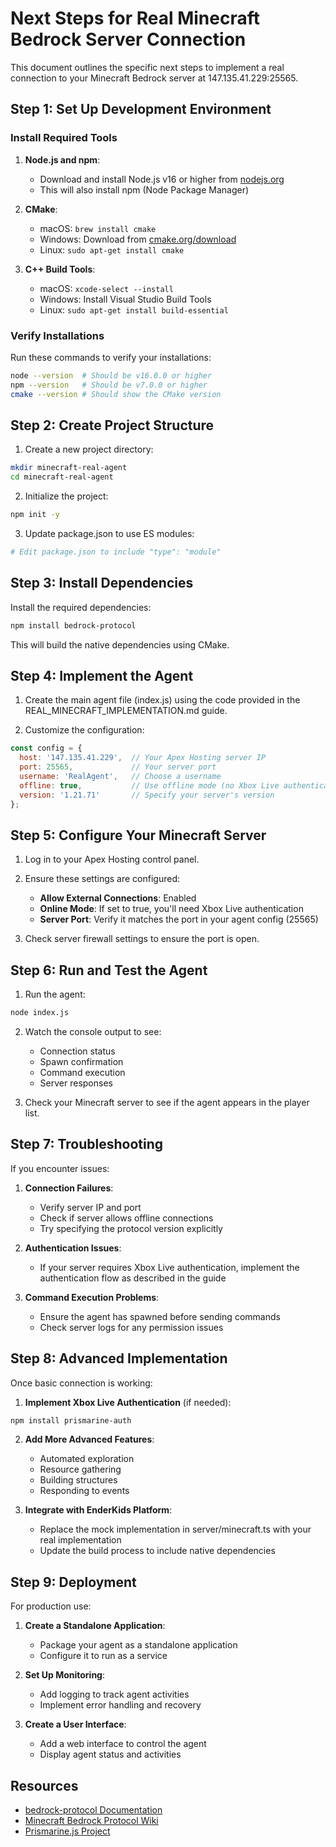# Next Steps for Real Minecraft Bedrock Server Connection

This document outlines the specific next steps to implement a real connection to your Minecraft Bedrock server at 147.135.41.229:25565.

## Step 1: Set Up Development Environment

### Install Required Tools
1. **Node.js and npm**:
   - Download and install Node.js v16 or higher from [nodejs.org](https://nodejs.org/)
   - This will also install npm (Node Package Manager)

2. **CMake**:
   - macOS: `brew install cmake`
   - Windows: Download from [cmake.org/download](https://cmake.org/download/)
   - Linux: `sudo apt-get install cmake`

3. **C++ Build Tools**:
   - macOS: `xcode-select --install`
   - Windows: Install Visual Studio Build Tools
   - Linux: `sudo apt-get install build-essential`

### Verify Installations
Run these commands to verify your installations:
```bash
node --version  # Should be v16.0.0 or higher
npm --version   # Should be v7.0.0 or higher
cmake --version # Should show the CMake version
```

## Step 2: Create Project Structure

1. Create a new project directory:
```bash
mkdir minecraft-real-agent
cd minecraft-real-agent
```

2. Initialize the project:
```bash
npm init -y
```

3. Update package.json to use ES modules:
```bash
# Edit package.json to include "type": "module"
```

## Step 3: Install Dependencies

Install the required dependencies:
```bash
npm install bedrock-protocol
```

This will build the native dependencies using CMake.

## Step 4: Implement the Agent

1. Create the main agent file (index.js) using the code provided in the REAL_MINECRAFT_IMPLEMENTATION.md guide.

2. Customize the configuration:
```javascript
const config = {
  host: '147.135.41.229',  // Your Apex Hosting server IP
  port: 25565,             // Your server port
  username: 'RealAgent',   // Choose a username
  offline: true,           // Use offline mode (no Xbox Live authentication)
  version: '1.21.71'       // Specify your server's version
};
```

## Step 5: Configure Your Minecraft Server

1. Log in to your Apex Hosting control panel.

2. Ensure these settings are configured:
   - **Allow External Connections**: Enabled
   - **Online Mode**: If set to true, you'll need Xbox Live authentication
   - **Server Port**: Verify it matches the port in your agent config (25565)

3. Check server firewall settings to ensure the port is open.

## Step 6: Run and Test the Agent

1. Run the agent:
```bash
node index.js
```

2. Watch the console output to see:
   - Connection status
   - Spawn confirmation
   - Command execution
   - Server responses

3. Check your Minecraft server to see if the agent appears in the player list.

## Step 7: Troubleshooting

If you encounter issues:

1. **Connection Failures**:
   - Verify server IP and port
   - Check if server allows offline connections
   - Try specifying the protocol version explicitly

2. **Authentication Issues**:
   - If your server requires Xbox Live authentication, implement the authentication flow as described in the guide

3. **Command Execution Problems**:
   - Ensure the agent has spawned before sending commands
   - Check server logs for any permission issues

## Step 8: Advanced Implementation

Once basic connection is working:

1. **Implement Xbox Live Authentication** (if needed):
```bash
npm install prismarine-auth
```

2. **Add More Advanced Features**:
   - Automated exploration
   - Resource gathering
   - Building structures
   - Responding to events

3. **Integrate with EnderKids Platform**:
   - Replace the mock implementation in server/minecraft.ts with your real implementation
   - Update the build process to include native dependencies

## Step 9: Deployment

For production use:

1. **Create a Standalone Application**:
   - Package your agent as a standalone application
   - Configure it to run as a service

2. **Set Up Monitoring**:
   - Add logging to track agent activities
   - Implement error handling and recovery

3. **Create a User Interface**:
   - Add a web interface to control the agent
   - Display agent status and activities

## Resources

- [bedrock-protocol Documentation](https://github.com/PrismarineJS/bedrock-protocol)
- [Minecraft Bedrock Protocol Wiki](https://wiki.vg/Bedrock_Protocol)
- [Prismarine.js Project](https://github.com/PrismarineJS)
